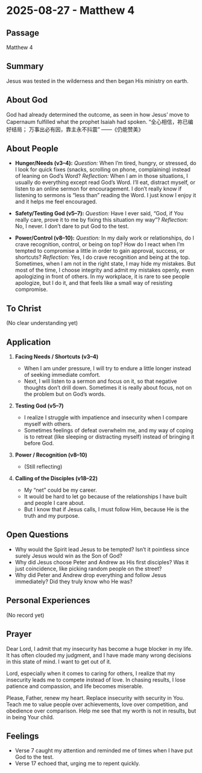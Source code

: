 # 2025-08-27 - Matthew 4

## Passage

Matthew 4

## Summary

Jesus was tested in the wilderness and then began His ministry on earth.

## About God

God had already determined the outcome, as seen in how Jesus’ move to Capernaum fulfilled what the prophet Isaiah had spoken.
“全心相信，祢已编好结局；
万事出必有因，靠主永不抖震”
——《仍能赞美》

## About People

* **Hunger/Needs (v3–4):**
  *Question:* When I’m tired, hungry, or stressed, do I look for quick fixes (snacks, scrolling on phone, complaining) instead of leaning on God’s Word?
  *Reflection:* When I am in those situations, I usually do everything except read God’s Word. I’ll eat, distract myself, or listen to an online sermon for encouragement. I don’t really know if listening to sermons is “less than” reading the Word. I just know I enjoy it and it helps me feel encouraged.

* **Safety/Testing God (v5–7):**
  *Question:* Have I ever said, “God, if You really care, prove it to me by fixing this situation my way”?
  *Reflection:* No, I never. I don’t dare to put God to the test.

* **Power/Control (v8–10):**
  *Question:* In my daily work or relationships, do I crave recognition, control, or being on top? How do I react when I’m tempted to compromise a little in order to gain approval, success, or shortcuts?
  *Reflection:* Yes, I do crave recognition and being at the top. Sometimes, when I am not in the right state, I may hide my mistakes. But most of the time, I choose integrity and admit my mistakes openly, even apologizing in front of others. In my workplace, it is rare to see people apologize, but I do it, and that feels like a small way of resisting compromise.

## To Christ

(No clear understanding yet)

## Application

1. **Facing Needs / Shortcuts (v3–4)**

   * When I am under pressure, I will try to endure a little longer instead of seeking immediate comfort.
   * Next, I will listen to a sermon and focus on it, so that negative thoughts don’t drill down. Sometimes it is really about focus, not on the problem but on God’s words.

2. **Testing God (v5–7)**

   * I realize I struggle with impatience and insecurity when I compare myself with others.
   * Sometimes feelings of defeat overwhelm me, and my way of coping is to retreat (like sleeping or distracting myself) instead of bringing it before God.

3. **Power / Recognition (v8–10)**

   * (Still reflecting)

4. **Calling of the Disciples (v18–22)**

   * My “net” could be my career.
   * It would be hard to let go because of the relationships I have built and people I care about.
   * But I know that if Jesus calls, I must follow Him, because He is the truth and my purpose.

## Open Questions

* Why would the Spirit lead Jesus to be tempted? Isn’t it pointless since surely Jesus would win as the Son of God?
* Why did Jesus choose Peter and Andrew as His first disciples? Was it just coincidence, like picking random people on the street?
* Why did Peter and Andrew drop everything and follow Jesus immediately? Did they truly know who He was?

## Personal Experiences

(No record yet)

## Prayer

Dear Lord, I admit that my insecurity has become a huge blocker in my life. It has often clouded my judgment, and I have made many wrong decisions in this state of mind. I want to get out of it.

Lord, especially when it comes to caring for others, I realize that my insecurity leads me to compete instead of love. In chasing results, I lose patience and compassion, and life becomes miserable.

Please, Father, renew my heart. Replace insecurity with security in You. Teach me to value people over achievements, love over competition, and obedience over comparison. Help me see that my worth is not in results, but in being Your child.

## Feelings

* Verse 7 caught my attention and reminded me of times when I have put God to the test.
* Verse 17 echoed that, urging me to repent quickly.

